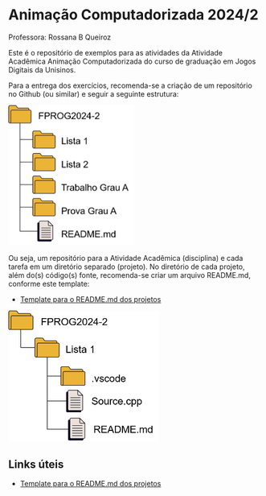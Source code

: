 # Animação Computadorizada 2024/2

Professora: Rossana B Queiroz

Este é o repositório de exemplos para as atividades da Atividade Acadêmica Animação Computadorizada do curso de graduação em Jogos Digitais da Unisinos.

Para a entrega dos exercícios, recomenda-se a criação de um repositório no Github (ou similar) e seguir a seguinte estrutura:

<img src= "assets/Repo01.png" alt="Sugestão de estrutura" width = 250>

Ou seja, um repositório para a Atividade Acadêmica (disciplina) e cada tarefa em um diretório separado (projeto).
No diretório de cada projeto, além do(s) código(s) fonte, recomenda-se criar um arquivo README.md, conforme este template:
- [Template para o README.md dos projetos](TemplateREADME.md)

<img src= "assets/Repo02.png" alt="Sugestão de estrutura" width = 300>

## Links úteis
- [Template para o README.md dos projetos](TemplateREADME.md)
